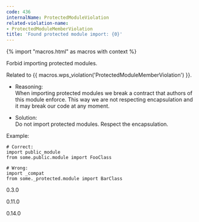 ```yaml
---
code: 436
internalName: ProtectedModuleViolation
related-violation-name:
- ProtectedModuleMemberViolation
title: 'Found protected module import: {0}'
---
```


{% import "macros.html" as macros with context %}

Forbid importing protected modules.

Related to {{ macros.wps_violation('ProtectedModuleMemberViolation') }}.

  - Reasoning:  
    When importing protected modules we break a contract that authors of
    this module enforce. This way we are not respecting encapsulation
    and it may break our code at any moment.

  - Solution:  
    Do not import protected modules. Respect the encapsulation.

Example:

    # Correct:
    import public_module
    from some.public.module import FooClass
    
    # Wrong:
    import _compat
    from some._protected.module import BarClass

<div class="versionadded">

0.3.0

</div>

<div class="versionchanged">

0.11.0

</div>

<div class="versionchanged">

0.14.0

</div>